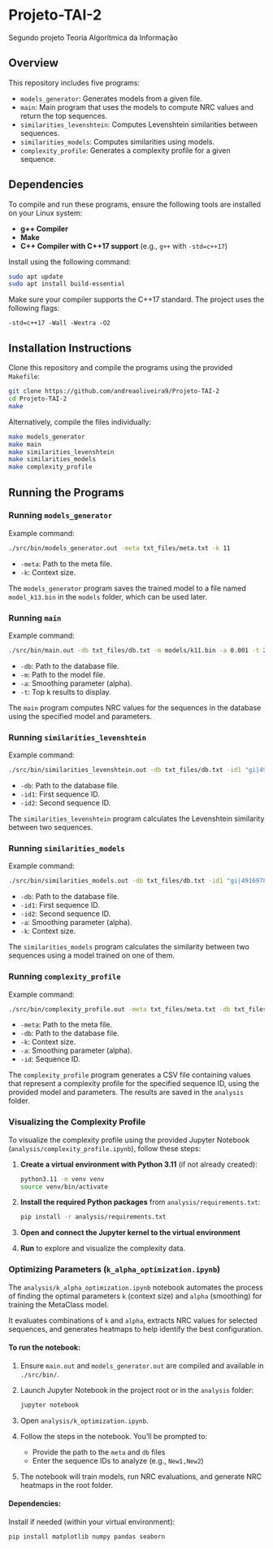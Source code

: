 # Projeto-TAI-2
Segundo projeto Teoria Algorítmica da Informação

## Overview
This repository includes five programs:
- `models_generator`: Generates models from a given file.
- `main`: Main program that uses the models to compute NRC values and return the top sequences.
- `similarities_levenshtein`: Computes Levenshtein similarities between sequences.
- `similarities_models`: Computes similarities using models.
- `complexity_profile`: Generates a complexity profile for a given sequence.

## Dependencies
To compile and run these programs, ensure the following tools are installed on your Linux system:

- **g++ Compiler**
- **Make**
- **C++ Compiler with C++17 support** (e.g., `g++` with `-std=c++17`)

Install using the following command:

```bash
sudo apt update
sudo apt install build-essential
```

Make sure your compiler supports the C++17 standard. The project uses the following flags:
  
```
-std=c++17 -Wall -Wextra -O2
```

## Installation Instructions
Clone this repository and compile the programs using the provided `Makefile`:

```bash
git clone https://github.com/andreaoliveira9/Projeto-TAI-2
cd Projeto-TAI-2
make
```

Alternatively, compile the files individually:

```bash
make models_generator
make main
make similarities_levenshtein
make similarities_models
make complexity_profile
```

## Running the Programs

### Running `models_generator`

Example command:

```bash
./src/bin/models_generator.out -meta txt_files/meta.txt -k 11
```

- `-meta`: Path to the meta file.
- `-k`: Context size.

The `models_generator` program saves the trained model to a file named `model_k13.bin` in the `models` folder, which can be used later.

### Running `main`

Example command:

```bash
./src/bin/main.out -db txt_files/db.txt -m models/k11.bin -a 0.001 -t 20
```

- `-db`: Path to the database file.
- `-m`: Path to the model file.
- `-a`: Smoothing parameter (alpha).
- `-t`: Top k results to display.

The `main` program computes NRC values for the sequences in the database using the specified model and parameters.

### Running `similarities_levenshtein`

Example command:

```bash
./src/bin/similarities_levenshtein.out -db txt_files/db.txt -id1 "gi|49169782|ref|NC_005831.2| Human Coronavirus NL63, complete genome" -id2 "NC_005831.2 Human Coronavirus NL63, complete genome"
```

- `-db`: Path to the database file.
- `-id1`: First sequence ID.
- `-id2`: Second sequence ID.

The `similarities_levenshtein` program calculates the Levenshtein similarity between two sequences.

### Running `similarities_models`

Example command:

```bash
./src/bin/similarities_models.out -db txt_files/db.txt -id1 "gi|49169782|ref|NC_005831.2| Human Coronavirus NL63, complete genome" -id2 "NC_005831.2 Human Coronavirus NL63, complete genome" -a 0.001 -k 11
```

- `-db`: Path to the database file.
- `-id1`: First sequence ID.
- `-id2`: Second sequence ID.
- `-a`: Smoothing parameter (alpha).
- `-k`: Context size.

The `similarities_models` program calculates the similarity between two sequences using a model trained on one of them.

### Running `complexity_profile`

Example command:

```bash
./src/bin/complexity_profile.out -meta txt_files/meta.txt -db txt_files/db.txt -k 11 -a 0.001 -id "NC_005831.2 Human Coronavirus NL63, complete genome"
```

- `-meta`: Path to the meta file.
- `-db`: Path to the database file.
- `-k`: Context size.
- `-a`: Smoothing parameter (alpha).
- `-id`: Sequence ID.

The `complexity_profile` program generates a CSV file containing values that represent a complexity profile for the specified sequence ID, using the provided model and parameters. The results are saved in the `analysis` folder.

### Visualizing the Complexity Profile
To visualize the complexity profile using the provided Jupyter Notebook (`analysis/complexity_profile.ipynb`), follow these steps:

1. **Create a virtual environment with Python 3.11** (if not already created):

    ```bash
    python3.11 -m venv venv
    source venv/bin/activate
    ```

2. **Install the required Python packages** from `analysis/requirements.txt`:

    ```bash
    pip install -r analysis/requirements.txt
    ```

3. **Open and connect the Jupyter kernel to the virtual environment**

4. **Run** to explore and visualize the complexity data.

### Optimizing Parameters (`k_alpha_optimization.ipynb`)

The `analysis/k_alpha_optimization.ipynb` notebook automates the process of finding the optimal parameters `k` (context size) and `alpha` (smoothing) for training the MetaClass model.

It evaluates combinations of `k` and `alpha`, extracts NRC values for selected sequences, and generates heatmaps to help identify the best configuration.

#### To run the notebook:

1. Ensure `main.out` and `models_generator.out` are compiled and available in `./src/bin/`.
2. Launch Jupyter Notebook in the project root or in the `analysis` folder:

    ```bash
    jupyter notebook
    ```

3. Open `analysis/k_optimization.ipynb`.
4. Follow the steps in the notebook. You’ll be prompted to:
    - Provide the path to the `meta` and `db` files
    - Enter the sequence IDs to analyze (e.g., `New1,New2`)
5. The notebook will train models, run NRC evaluations, and generate NRC heatmaps in the root folder.

#### Dependencies:

Install if needed (within your virtual environment):

```bash
pip install matplotlib numpy pandas seaborn
